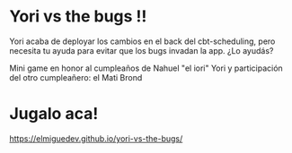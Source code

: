 # Yori vs the bugs !! 

Yori acaba de deployar los cambios en el back del cbt-scheduling, pero necesita tu ayuda para evitar que los bugs invadan la app. ¿Lo ayudás?

Mini game en honor al cumpleaños de Nahuel "el iori" Yori y participación del otro cumpleañero: el Mati Brond

# Jugalo aca!
https://elmiguedev.github.io/yori-vs-the-bugs/
